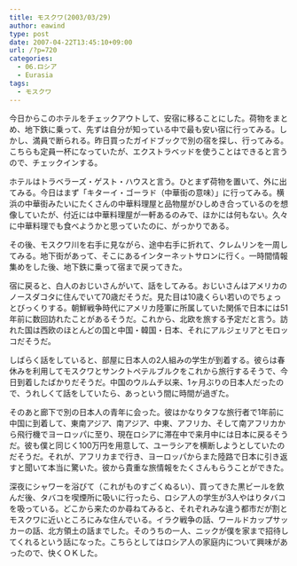 ```yaml
---
title: モスクワ(2003/03/29)
author: eawind
type: post
date: 2007-04-22T13:45:10+09:00
url: /?p=720
categories:
  - 06.ロシア
  - Eurasia
tags:
  - モスクワ
---
```

今日からこのホテルをチェックアウトして、安宿に移ることにした。荷物をまとめ、地下鉄に乗って、先ずは自分が知っている中で最も安い宿に行ってみる。しかし、満員で断られる。昨日買ったガイドブックで別の宿を探し、行ってみる。こちらも定員一杯になっていたが、エクストラベッドを使うことはできると言うので、チェックインする。

ホテルはトラベラーズ・ゲスト・ハウスと言う。ひとまず荷物を置いて、外に出てみる。今日はまず「キターイ・ゴーラド（中華街の意味）」に行ってみる。横浜の中華街みたいにたくさんの中華料理屋と品物屋がひしめき合っているのを想像していたが、付近には中華料理屋が一軒あるのみで、ほかには何もない。久々に中華料理でも食べようかと思っていたのに、がっかりである。

その後、モスクワ川を右手に見ながら、途中右手に折れて、クレムリンを一周してみる。地下街があって、そこにあるインターネットサロンに行く。一時間情報集めをした後、地下鉄に乗って宿まで戻ってきた。

宿に戻ると、白人のおじいさんがいて、話をしてみる。おじいさんはアメリカのノースダコタに住んでいて70歳だそうだ。見た目は10歳くらい若いのでちょっとびっくりする。朝鮮戦争時代にアメリカ陸軍に所属していた関係で日本には51年前に数回訪れたことがあるそうだ。これから、北欧を旅する予定だと言う。訪れた国は西欧のほとんどの国と中国・韓国・日本、それにアルジェリアとモロッコだそうだ。

しばらく話をしていると、部屋に日本人の2人組みの学生が到着する。彼らは春休みを利用してモスクワとサンクトペテルブルクをこれから旅行するそうで、今日到着したばかりだそうだ。中国のウルムチ以来、1ヶ月ぶりの日本人だったので、うれしくて話をしていたら、あっという間に時間が過ぎた。

そのあと廊下で別の日本人の青年に会った。彼はかなりタフな旅行者で1年前に中国に到着して、東南アジア、南アジア、中東、アフリカ、そして南アフリカから飛行機でヨーロッパに至り、現在ロシアに滞在中で来月中には日本に戻るそうだ。彼も僕と同じく100万円を用意して、ユーラシアを横断しようとしていたのだそうだ。それが、アフリカまで行き、ヨーロッパからまた陸路で日本に引き返すと聞いて本当に驚いた。彼から貴重な旅情報をたくさんもらうことができた。

深夜にシャワーを浴びて（これがものすごくぬるい）、買ってきた黒ビールを飲んだ後、タバコを喫煙所に吸いに行ったら、ロシア人の学生が3人やはりタバコを吸っている。どこから来たのか尋ねてみると、それぞれみな違う都市だが割とモスクワに近いところにみな住んでいる。イラク戦争の話、ワールドカップサッカーの話、北方領土の話までした。そのうちの一人、ニックが僕を家まで招待してくれるという話になった。こちらとしてはロシア人の家庭内について興味があったので、快くＯＫした。
